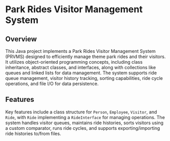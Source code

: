# Park Rides Visitor Management System

## Overview
This Java project implements a Park Rides Visitor Management System (PRVMS) designed to efficiently manage theme park rides and their visitors. It utilizes object-oriented programming concepts, including class inheritance, abstract classes, and interfaces, along with collections like queues and linked lists for data management. The system supports ride queue management, visitor history tracking, sorting capabilities, ride cycle operations, and file I/O for data persistence.

## Features
Key features include a class structure for `Person`, `Employee`, `Visitor`, and `Ride`, with `Ride` implementing a `RideInterface` for managing operations. The system handles visitor queues, maintains ride histories, sorts visitors using a custom comparator, runs ride cycles, and supports exporting/importing ride histories to/from files.
